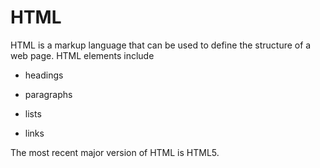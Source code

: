 # HTML

HTML is a markup language that can be used to define the structure of a web page. HTML elements include



* headings


* paragraphs


* lists


* links


The most recent major version of HTML is HTML5. 















